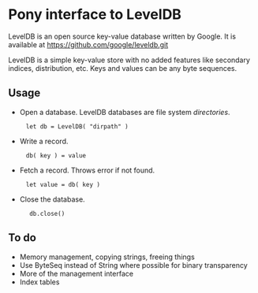 Pony interface to LevelDB
=========================

LevelDB is an open source key-value database written by Google.
It is available at https://github.com/google/leveldb.git

LevelDB is a simple key-value store with no added features like
secondary indices, distribution, etc.  Keys and values can be
any byte sequences.

Usage
-----

* Open a database.  LevelDB databases are file system *directories*.  
```
     let db = LevelDB( "dirpath" )
```

* Write a record.
```
     db( key ) = value
```

* Fetch a record.  Throws error if not found.
```
     let value = db( key )
```

* Close the database.
```
      db.close()
```

To do
-----

* Memory management, copying strings, freeing things
* Use ByteSeq instead of String where possible for binary transparency
* More of the management interface
* Index tables